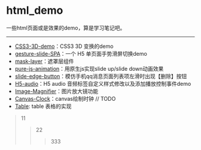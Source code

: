 # html_demo
一些html页面或是效果的demo，算是学习笔记吧。

---

- [CSS3-3D-demo](./CSS3-3D-demo/README.md)：CSS3 3D 变换的demo
- [gesture-slide-SPA](./gesture-slide-SPA/README.md)：一个 H5 单页面手势滑屏切换demo
- [mask-layer](./mask-layer/README.md)：遮罩层组件
- [pure-js-animation](./pure-js-animation/README.md)：用原生js实现slide up/slide down动画效果
- [slide-edge-button](./slide-edge-button/README.md)：模仿手机qq消息页面列表项左滑时出现【删除】按钮
- [H5-audio](./H5-audio/README.md)：H5 audio 音频标签自定义样式修改以及添加播放控制事件demo
- [Image-Magnifier](./Image-Magnifier/README.md)：图片放大镜功能
- [Canvas-Clock](./Canvas-Clock/README.md)：canvas绘制时钟 // TODO
- [Table](./table/README.md): table 表格的实现

> 11
>> 22
>>> 333

